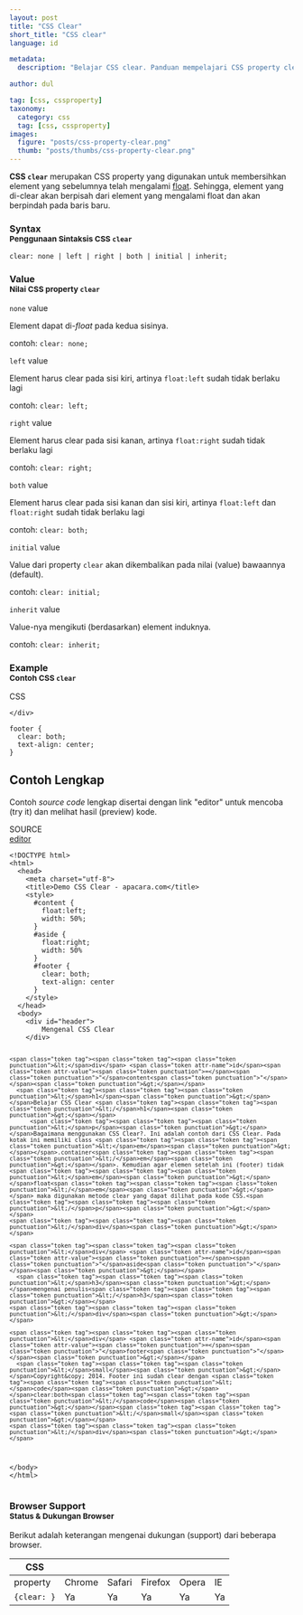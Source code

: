 ```yaml
---
layout: post
title: "CSS Clear"
short_title: "CSS clear"
language: id

metadata:
  description: "Belajar CSS clear. Panduan mempelajari CSS property clear. Disertai penjelasan dan contoh kode css clear"

author: dul  

tag: [css, cssproperty]
taxonomy:
  category: css
  tag: [css, cssproperty]
images:
  figure: "posts/css-property-clear.png"
  thumb: "posts/thumbs/css-property-clear.png"
---
```

<p>
  <strong>CSS <code>clear</code></strong> merupakan CSS property yang digunakan untuk membersihkan element yang sebelumnya telah mengalami <a href="https://www.apacara.com/tutorial/css/css-property-float.html">float</a>. Sehingga, element yang di-clear akan berpisah dari element yang mengalami float dan akan berpindah pada baris baru.
</p>


<!-- Syntax  -->
<section id="syntax">
    <h3 class="title-sub bd-danger bd-left bd-left-only">Syntax <br>
    <small>Penggunaan Sintaksis CSS <code>clear</code></small>
    </h3>
<div class="icode itheme syntax">
<pre class="prettyprint highlight language-css"><code data-language="css" class=" inline language-css"><span class="token property">clear</span><span class="token punctuation">:</span> none | left | right | both | initial | inherit<span class="token punctuation">;</span></code>
</pre>
</div>
</section>

<!-- Value  -->
<section id="value">
  <h3 class="title-sub bd-danger bd-left bd-left-only">Value <br>
    <small>Nilai CSS property <code>clear</code></small>
  </h3>
<!-- VALUE -->
<div class="icard bg-gr3 bd-primary bd-top bd-top-only">
<div class="icard-heading clearfix co-wh bg-gr2">
<div class="icard-bar">
  <div class="icard-bar-left pull-left">
   <span><code>none</code></span> <span class="co-gr">value</span>
  </div>
</div>
</div>
<div class="icard-body icode itheme">
<p>Element dapat di-<em>float</em> pada kedua sisinya.</p>
</div>
<div class="icard-footer clearfix bg-gr2 icode itheme">
<p>contoh: <code>clear: none;</code></p>
</div>
</div>
<!-- VALUE -->
<div class="icard bg-gr3 bd-primary bd-top bd-top-only">
<div class="icard-heading clearfix co-wh bg-gr2">
<div class="icard-bar">
  <div class="icard-bar-left pull-left">
   <span><code>left</code></span> <span class="co-gr">value</span>
  </div>
</div>
</div>
<div class="icard-body icode itheme">
<p>Element harus clear pada sisi kiri, artinya <code>float:left</code> sudah tidak berlaku lagi</p>
</div>
<div class="icard-footer clearfix bg-gr2 icode itheme">
<p>contoh: <code>clear: left;</code>  </p>
</div>
</div>
<!-- VALUE -->
<div class="icard bg-gr3 bd-primary bd-top bd-top-only">
<div class="icard-heading clearfix co-wh bg-gr2">
<div class="icard-bar">
  <div class="icard-bar-left pull-left">
   <span><code>right</code></span> <span class="co-gr">value</span>
  </div>
</div>
</div>
<div class="icard-body icode itheme">
<p>Element harus clear pada sisi kanan, artinya <code>float:right</code> sudah tidak berlaku lagi</p>
</div>
<div class="icard-footer clearfix bg-gr2 icode itheme">
<p>contoh: <code>clear: right;</code>  </p>
</div>
</div>
<!-- VALUE -->
<div class="icard bg-gr3 bd-primary bd-top bd-top-only">
<div class="icard-heading clearfix co-wh bg-gr2">
<div class="icard-bar">
  <div class="icard-bar-left pull-left">
   <span><code>both</code></span> <span class="co-gr">value</span>
  </div>
</div>
</div>
<div class="icard-body icode itheme">
<p>Element harus clear pada sisi kanan dan sisi kiri, artinya <code>float:left</code> dan <code>float:right</code> sudah tidak berlaku lagi</p>
</div>
<div class="icard-footer clearfix bg-gr2 icode itheme">
<p>contoh: <code>clear: both;</code> </p>
</div>
</div>
<!-- VALUE -->
<div class="icard bg-gr3 bd-primary bd-top bd-top-only">
<div class="icard-heading clearfix co-wh bg-gr2">
<div class="icard-bar">
  <div class="icard-bar-left pull-left">
   <span><code>initial</code></span> <span class="co-gr">value</span>
  </div>
</div>
</div>
<div class="icard-body icode itheme">
<p>Value dari property <code>clear</code> akan dikembalikan pada nilai (value) bawaannya (default).</p>
</div>
<div class="icard-footer clearfix bg-gr2 icode itheme">
<p>contoh: <code>clear: initial;</code></p>
</div>
</div>
<!-- VALUE -->
<div class="icard bg-gr3 bd-primary bd-top bd-top-only">
<div class="icard-heading clearfix co-wh bg-gr2">
<div class="icard-bar">
  <div class="icard-bar-left pull-left">
   <span><code>inherit</code></span> <span class="co-gr">value</span>
  </div>
</div>
</div>
<div class="icard-body icode itheme">
<p>Value-nya mengikuti (berdasarkan) element induknya.</p>
</div>
<div class="icard-footer clearfix bg-gr2 icode itheme">
<p>contoh: <code>clear: inherit;</code>   </p>
</div>
</div>
</section>

<!-- Example -->
<section id="example">
  <h3 class="title-sub bd-danger bd-left bd-left-only">Example<br>
    <small>Contoh CSS <code>clear</code></small>
  </h3>
<div class="icard">
  <div class="icard-heading clearfix co-wh bg-tw">
    <div class="icard-bar">
      <div class="icard-bar-left pull-left">
        <i class="fa fa-css" aria-hidden="true"></i>
        <span>CSS</span>
      </div>
      
    </div>
  </div>
  <div class="icard-body icode itheme">
<pre class="prettyprint highlight max-height language-css"><code data-language="css" class=" language-css"><span class="token selector">footer</span> <span class="token punctuation">{</span>
  <span class="token property">clear</span><span class="token punctuation">:</span> both<span class="token punctuation">;</span>
  <span class="token property">text-align</span><span class="token punctuation">:</span> center<span class="token punctuation">;</span>
<span class="token punctuation">}</span></code>
</pre>
  </div>
</div>
</section>

<h2 class="title-sub bd-danger bd-left bd-left-only">Contoh Lengkap
</h2>
<p>Contoh <em>source code</em> lengkap disertai dengan link  &quot;editor&quot; untuk mencoba (try it) dan melihat hasil (preview) kode.</p>
<div class="icard">
<div class="icard-heading clearfix co-wh bg-pi2">
<div class="icard-bar">
  <div class="icard-bar-left pull-left">
    <i class="fa fa-html5" aria-hidden="true"></i>
    <span>SOURCE</span>
  </div>
  <div class="icard-bar-right pull-right">
    <a href="https://www.apacara.com/example/css/property/clear.html" target="_blank"><span>editor</span><i class="fa fa-external-link" role="button"></i></a>
  </div>
</div>
</div>
<div class="icard-body icode itheme bg-gr3">
<pre class="prettyprint highlight max-height language-markup"><code data-language="html" class="inline  language-markup"><span class="token doctype">&lt;!DOCTYPE html&gt;</span>
<span class="token tag"><span class="token tag"><span class="token punctuation">&lt;</span>html</span><span class="token punctuation">&gt;</span></span>
  <span class="token tag"><span class="token tag"><span class="token punctuation">&lt;</span>head</span><span class="token punctuation">&gt;</span></span>
    <span class="token tag"><span class="token tag"><span class="token punctuation">&lt;</span>meta</span> <span class="token attr-name">charset</span><span class="token attr-value"><span class="token punctuation">=</span><span class="token punctuation">"</span>utf-8<span class="token punctuation">"</span></span><span class="token punctuation">&gt;</span></span>
    <span class="token tag"><span class="token tag"><span class="token punctuation">&lt;</span>title</span><span class="token punctuation">&gt;</span></span>Demo CSS Clear - apacara.com<span class="token tag"><span class="token tag"><span class="token punctuation">&lt;/</span>title</span><span class="token punctuation">&gt;</span></span>
    <span class="token tag"><span class="token tag"><span class="token punctuation">&lt;</span>style</span><span class="token punctuation">&gt;</span></span><span class="token style language-css">
      <span class="token selector">#content</span> <span class="token punctuation">{</span>
        <span class="token property">float</span><span class="token punctuation">:</span>left<span class="token punctuation">;</span>
        <span class="token property">width</span><span class="token punctuation">:</span> 50%<span class="token punctuation">;</span>
      <span class="token punctuation">}</span>
      <span class="token selector">#aside</span> <span class="token punctuation">{</span>
        <span class="token property">float</span><span class="token punctuation">:</span>right<span class="token punctuation">;</span>
        <span class="token property">width</span><span class="token punctuation">:</span> 50%
      <span class="token punctuation">}</span>
      <span class="token selector">#footer</span> <span class="token punctuation">{</span>
        <span class="token property">clear</span><span class="token punctuation">:</span> both<span class="token punctuation">;</span>
        <span class="token property">text-align</span><span class="token punctuation">:</span> center
      <span class="token punctuation">}</span>
    </span><span class="token tag"><span class="token tag"><span class="token punctuation">&lt;/</span>style</span><span class="token punctuation">&gt;</span></span>
  <span class="token tag"><span class="token tag"><span class="token punctuation">&lt;/</span>head</span><span class="token punctuation">&gt;</span></span>
  <span class="token tag"><span class="token tag"><span class="token punctuation">&lt;</span>body</span><span class="token punctuation">&gt;</span></span>
    <span class="token tag"><span class="token tag"><span class="token punctuation">&lt;</span>div</span> <span class="token attr-name">id</span><span class="token attr-value"><span class="token punctuation">=</span><span class="token punctuation">"</span>header<span class="token punctuation">"</span></span><span class="token punctuation">&gt;</span></span>
        Mengenal CSS Clear
    <span class="token tag"><span class="token tag"><span class="token punctuation">&lt;/</span>div</span><span class="token punctuation">&gt;</span></span>

    <span class="token tag"><span class="token tag"><span class="token punctuation">&lt;</span>div</span> <span class="token attr-name">id</span><span class="token attr-value"><span class="token punctuation">=</span><span class="token punctuation">"</span>content<span class="token punctuation">"</span></span><span class="token punctuation">&gt;</span></span>
      <span class="token tag"><span class="token tag"><span class="token punctuation">&lt;</span>h1</span><span class="token punctuation">&gt;</span></span>Belajar CSS Clear <span class="token tag"><span class="token tag"><span class="token punctuation">&lt;/</span>h1</span><span class="token punctuation">&gt;</span></span>
          <span class="token tag"><span class="token tag"><span class="token punctuation">&lt;</span>p</span><span class="token punctuation">&gt;</span></span>Bagaimana menggunakan CSS Clear?. Ini adalah contoh dari CSS Clear. Pada kotak ini memiliki class <span class="token tag"><span class="token tag"><span class="token punctuation">&lt;</span>em</span><span class="token punctuation">&gt;</span></span>.container<span class="token tag"><span class="token tag"><span class="token punctuation">&lt;/</span>em</span><span class="token punctuation">&gt;</span></span>. Kemudian agar elemen setelah ini (footer) tidak <span class="token tag"><span class="token tag"><span class="token punctuation">&lt;</span>em</span><span class="token punctuation">&gt;</span></span>float<span class="token tag"><span class="token tag"><span class="token punctuation">&lt;/</span>em</span><span class="token punctuation">&gt;</span></span> maka digunakan metode clear yang dapat dilihat pada kode CSS.<span class="token tag"><span class="token tag"><span class="token punctuation">&lt;/</span>p</span><span class="token punctuation">&gt;</span></span>
    <span class="token tag"><span class="token tag"><span class="token punctuation">&lt;/</span>div</span><span class="token punctuation">&gt;</span></span>

    <span class="token tag"><span class="token tag"><span class="token punctuation">&lt;</span>div</span> <span class="token attr-name">id</span><span class="token attr-value"><span class="token punctuation">=</span><span class="token punctuation">"</span>aside<span class="token punctuation">"</span></span><span class="token punctuation">&gt;</span></span>
      <span class="token tag"><span class="token tag"><span class="token punctuation">&lt;</span>h3</span><span class="token punctuation">&gt;</span></span>mengenai penulis<span class="token tag"><span class="token tag"><span class="token punctuation">&lt;/</span>h3</span><span class="token punctuation">&gt;</span></span>
    <span class="token tag"><span class="token tag"><span class="token punctuation">&lt;/</span>div</span><span class="token punctuation">&gt;</span></span>

    <span class="token tag"><span class="token tag"><span class="token punctuation">&lt;</span>div</span> <span class="token attr-name">id</span><span class="token attr-value"><span class="token punctuation">=</span><span class="token punctuation">"</span>footer<span class="token punctuation">"</span></span><span class="token punctuation">&gt;</span></span>
      <span class="token tag"><span class="token tag"><span class="token punctuation">&lt;</span>small</span><span class="token punctuation">&gt;</span></span>Copyright&copy; 2014. Footer ini sudah clear dengan <span class="token tag"><span class="token tag"><span class="token punctuation">&lt;</span>code</span><span class="token punctuation">&gt;</span></span>clear:both<span class="token tag"><span class="token tag"><span class="token punctuation">&lt;/</span>code</span><span class="token punctuation">&gt;</span></span><span class="token tag"><span class="token tag"><span class="token punctuation">&lt;/</span>small</span><span class="token punctuation">&gt;</span></span>
    <span class="token tag"><span class="token tag"><span class="token punctuation">&lt;/</span>div</span><span class="token punctuation">&gt;</span></span>

  <span class="token tag"><span class="token tag"><span class="token punctuation">&lt;/</span>body</span><span class="token punctuation">&gt;</span></span>
<span class="token tag"><span class="token tag"><span class="token punctuation">&lt;/</span>html</span><span class="token punctuation">&gt;</span></span></code>
</pre>
</div>
</div>

<!-- Article Aside -->

<!-- Browser Support -->
<aside id="browser">
<h3 class="title-sub bd-danger bd-left bd-left-only">Browser Support <br>
  <small>Status &amp; Dukungan Browser </small>
</h3>
<p>Berikut adalah keterangan mengenai dukungan (support) dari beberapa browser.</p>
<div class="table-responsive uk-overflow-container">
  <table class="table uk-table uk-table-striped uk-table-bordered uk-text-nowrap full-width">
    <thead>
      <tr>
        <th>CSS</th>
        <th title="Chrome"><i class="fa fa-chrome fa-lg"></i></th>
        <th title="Safari"><i class="fa fa-safari fa-lg"></i></th>
        <th title="Firefox"><i class="fa fa-firefox fa-lg"></i></th>
        <th title="Opera"><i class="fa fa-opera fa-lg"></i></th>
        <th title="Internet Explorer"><i class="fa fa-internet-explorer fa-lg"></i></th>
      </tr>
    </thead>
    <tbody>
      <tr>
        <td>property</td>
        <td>Chrome</td>
        <td>Safari</td>
        <td>Firefox</td>
        <td>Opera</td>
        <td>IE</td>
      </tr>
      <tr>
        <td><code>{clear: }</code></td>
        <td class="success">Ya</td>
        <td class="success">Ya</td>
        <td class="success">Ya</td>
        <td class="success">Ya</td>
        <td class="success">Ya</td>
      </tr>
    </tbody>
  </table>
</div>
</aside>